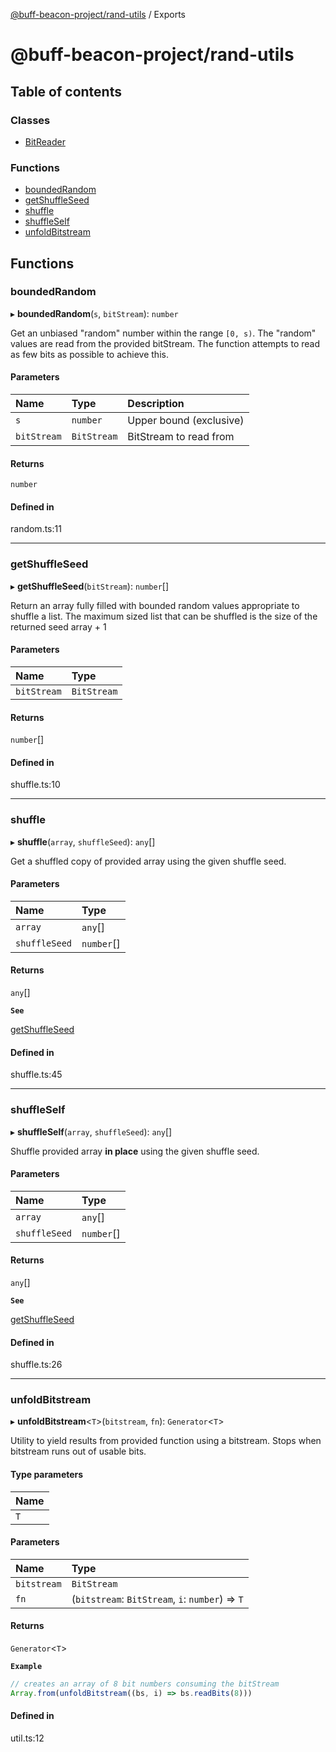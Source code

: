 [@buff-beacon-project/rand-utils](README.md) / Exports

# @buff-beacon-project/rand-utils

## Table of contents

### Classes

- [BitReader](classes/BitReader.md)

### Functions

- [boundedRandom](modules.md#boundedrandom)
- [getShuffleSeed](modules.md#getshuffleseed)
- [shuffle](modules.md#shuffle)
- [shuffleSelf](modules.md#shuffleself)
- [unfoldBitstream](modules.md#unfoldbitstream)

## Functions

### boundedRandom

▸ **boundedRandom**(`s`, `bitStream`): `number`

Get an unbiased "random" number within the range `[0, s)`. The "random"
values are read from the provided bitStream. The function attempts to read
as few bits as possible to achieve this.

#### Parameters

| Name | Type | Description |
| :------ | :------ | :------ |
| `s` | `number` | Upper bound (exclusive) |
| `bitStream` | `BitStream` | BitStream to read from |

#### Returns

`number`

#### Defined in

random.ts:11

___

### getShuffleSeed

▸ **getShuffleSeed**(`bitStream`): `number`[]

Return an array fully filled with bounded random values appropriate
to shuffle a list. The maximum sized list that can be shuffled is
the size of the returned seed array + 1

#### Parameters

| Name | Type |
| :------ | :------ |
| `bitStream` | `BitStream` |

#### Returns

`number`[]

#### Defined in

shuffle.ts:10

___

### shuffle

▸ **shuffle**(`array`, `shuffleSeed`): `any`[]

Get a shuffled copy of provided array using the given shuffle seed.

#### Parameters

| Name | Type |
| :------ | :------ |
| `array` | `any`[] |
| `shuffleSeed` | `number`[] |

#### Returns

`any`[]

**`See`**

[getShuffleSeed](modules.md#getshuffleseed)

#### Defined in

shuffle.ts:45

___

### shuffleSelf

▸ **shuffleSelf**(`array`, `shuffleSeed`): `any`[]

Shuffle provided array **in place** using the given shuffle seed.

#### Parameters

| Name | Type |
| :------ | :------ |
| `array` | `any`[] |
| `shuffleSeed` | `number`[] |

#### Returns

`any`[]

**`See`**

[getShuffleSeed](modules.md#getshuffleseed)

#### Defined in

shuffle.ts:26

___

### unfoldBitstream

▸ **unfoldBitstream**\<`T`\>(`bitstream`, `fn`): `Generator`\<`T`\>

Utility to yield results from provided function using a bitstream.
Stops when bitstream runs out of usable bits.

#### Type parameters

| Name |
| :------ |
| `T` |

#### Parameters

| Name | Type |
| :------ | :------ |
| `bitstream` | `BitStream` |
| `fn` | (`bitstream`: `BitStream`, `i`: `number`) => `T` |

#### Returns

`Generator`\<`T`\>

**`Example`**

```ts
// creates an array of 8 bit numbers consuming the bitStream
Array.from(unfoldBitstream((bs, i) => bs.readBits(8)))
```

#### Defined in

util.ts:12
